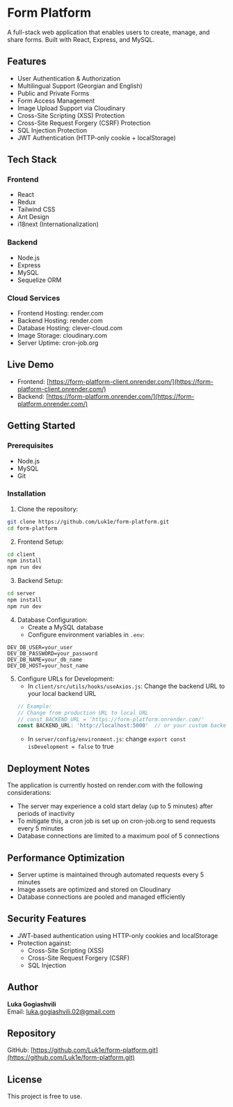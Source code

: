 # Form Platform

A full-stack web application that enables users to create, manage, and share forms. Built with React, Express, and MySQL.

## Features

- User Authentication & Authorization
- Multilingual Support (Georgian and English)
- Public and Private Forms
- Form Access Management
- Image Upload Support via Cloudinary
- Cross-Site Scripting (XSS) Protection
- Cross-Site Request Forgery (CSRF) Protection
- SQL Injection Protection
- JWT Authentication (HTTP-only cookie + localStorage)

## Tech Stack

### Frontend

- React
- Redux
- Tailwind CSS
- Ant Design
- i18next (Internationalization)

### Backend

- Node.js
- Express
- MySQL
- Sequelize ORM

### Cloud Services

- Frontend Hosting: render.com
- Backend Hosting: render.com
- Database Hosting: clever-cloud.com
- Image Storage: cloudinary.com
- Server Uptime: cron-job.org

## Live Demo

- Frontend: [https://form-platform-client.onrender.com/](https://form-platform-client.onrender.com/)
- Backend: [https://form-platform.onrender.com/](https://form-platform.onrender.com/)

## Getting Started

### Prerequisites

- Node.js
- MySQL
- Git

### Installation

1. Clone the repository:

```bash
git clone https://github.com/Luk1e/form-platform.git
cd form-platform
```

2. Frontend Setup:

```bash
cd client
npm install
npm run dev
```

3. Backend Setup:

```bash
cd server
npm install
npm run dev
```

4. Database Configuration:
   - Create a MySQL database
   - Configure environment variables in `.env`:

```env
DEV_DB_USER=your_user
DEV_DB_PASSWORD=your_password
DEV_DB_NAME=your_db_name
DEV_DB_HOST=your_host_name
```

5. Configure URLs for Development:
   - In `client/src/utils/hooks/useAxios.js`: Change the backend URL to your local backend URL
   ```javascript
   // Example:
   // Change from production URL to local URL
   // const BACKEND_URL = 'https://form-platform.onrender.com/'
   const BACKEND_URL: 'http://localhost:5000'  // or your custom backend port
   ```
   - In `server/config/environment.js`: change `export const isDevelopment = false` to true

## Deployment Notes

The application is currently hosted on render.com with the following considerations:

- The server may experience a cold start delay (up to 5 minutes) after periods of inactivity
- To mitigate this, a cron job is set up on cron-job.org to send requests every 5 minutes
- Database connections are limited to a maximum pool of 5 connections

## Performance Optimization

- Server uptime is maintained through automated requests every 5 minutes
- Image assets are optimized and stored on Cloudinary
- Database connections are pooled and managed efficiently

## Security Features

- JWT-based authentication using HTTP-only cookies and localStorage
- Protection against:
  - Cross-Site Scripting (XSS)
  - Cross-Site Request Forgery (CSRF)
  - SQL Injection

## Author

**Luka Gogiashvili**  
Email: luka.gogiashvili.02@gmail.com

## Repository

GitHub: [https://github.com/Luk1e/form-platform.git](https://github.com/Luk1e/form-platform.git)

## License

This project is free to use.
